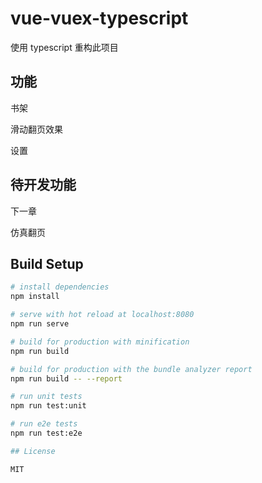 # vue-vuex-typescript

使用 typescript 重构此项目

## 功能

书架

滑动翻页效果

设置

## 待开发功能

下一章

仿真翻页

## Build Setup

``` bash
# install dependencies
npm install

# serve with hot reload at localhost:8080
npm run serve

# build for production with minification
npm run build

# build for production with the bundle analyzer report
npm run build -- --report

# run unit tests
npm run test:unit

# run e2e tests
npm run test:e2e

## License

MIT
